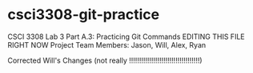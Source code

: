# csci3308-git-practice
CSCI 3308 Lab 3 Part A.3: Practicing Git Commands
EDITING THIS FILE RIGHT NOW
Project Team Members: Jason, Will, Alex, Ryan

Corrected Will's Changes (not really !!!!!!!!!!!!!!!!!!!!!!!!!!!!!!!!!!!)
